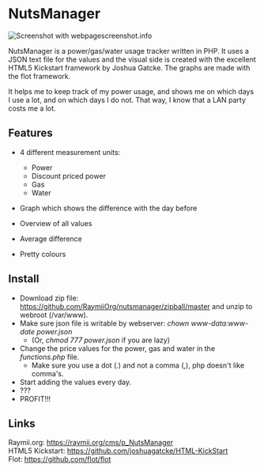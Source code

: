 # NutsManager

![Screenshot with webpagescreenshot.info](http://www.webpagescreenshot.info/i/265618-9302012113752am.png)

NutsManager is a power/gas/water usage tracker written in PHP. It uses a JSON text file for the values and the visual side is created with the excellent HTML5 Kickstart framework by Joshua Gatcke. The graphs are made with the flot framework.  

It helps me to keep track of my power usage, and shows me on which days I use a lot, and on which days I do not. That way, I know that a LAN party costs me a lot.

## Features

 - 4 different measurement units:
   - Power
   - Discount priced power
   - Gas
   - Water


- Graph which shows the difference with the day before
- Overview of all values
- Average difference
- Pretty colours

## Install

- Download zip file: https://github.com/RaymiiOrg/nutsmanager/zipball/master and unzip to webroot (/var/www).  
- Make sure json file is writable by webserver: *chown www-data:www-date power.json*
  - (Or, *chmod 777 power.json* if you are lazy)
- Change the price values for the power, gas and water in the *functions.php* file.
  - Make sure you use a dot (.) and not a comma (,), php doesn't like comma's.
- Start adding the values every day.
- ???
- PROFIT!!!


## Links

Raymii.org: https://raymii.org/cms/p_NutsManager  
HTML5 Kickstart: https://github.com/joshuagatcke/HTML-KickStart  
Flot: https://github.com/flot/flot  
